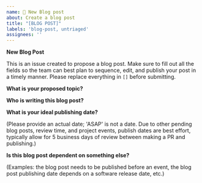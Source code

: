```yaml
---
name: 🏢 New Blog post
about: Create a blog post 
title: "[BLOG POST]"
labels: 'blog-post, untriaged'
assignees: ''
---
```


**New Blog Post**

This is an issue created to propose a blog post. Make sure to fill out all the fields so the team can best plan to sequence, edit, and publish your post in a timely manner.
Please replace everything in `[]` before submitting. 

**What is your proposed topic?**


**Who is writing this blog post?**


**What is your ideal publishing date?**


(Please provide an actual date; 'ASAP' is not a date. Due to other pending blog posts, review time, and project events, publish dates are best effort, typically allow for 5 business days of review between making a PR and publishing.)

**Is this blog post dependent on something else?**

(Examples: the blog post needs to be published before an event, the blog post publishing date depends on a software release date, etc.)
